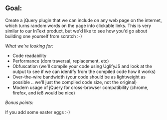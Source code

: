 ## Goal:

Create a jQuery plugin that we can include on any web page on the internet, which turns random words on the page into clickable links. This is very similar to our InText product, but we'd like to see how you'd go about building one yourself from scratch :-)

*What we're looking for:*

- Code readability
- Performance (dom traversal, replacement, etc)
- Obfuscation (we'll compile your code using UglifyJS and look at the output to see if we can identify from the compiled code how it works)
- Over-the-wire bandwidth (your code should be as lightweight as possible .. we'll just the compiled code size, not the original)
- Modern usage of jQuery for cross-browser compatibility (chrome, firefox, and ie8 would be nice)

*Bonus points:*

If you add some easter eggs :-)
